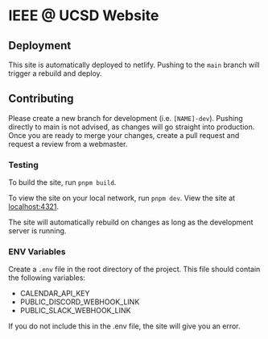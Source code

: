 # IEEE @ UCSD Website

## Deployment

This site is automatically deployed to netlify. Pushing to the `main` branch will trigger a rebuild and deploy.

## Contributing

Please create a new branch for development (i.e. `[NAME]-dev`). Pushing directly to main is not advised, as changes will go straight into production. Once you are ready to merge your changes, create a pull request and request a review from a webmaster.

### Testing

To build the site, run `pnpm build`.

To view the site on your local network, run `pnpm dev`. View the site at [localhost:4321](http://localhost:4321).

The site will automatically rebuild on changes as long as the development server is running.

### ENV Variables

Create a `.env` file in the root directory of the project. This file should contain the following variables:

-   CALENDAR_API_KEY
-   PUBLIC_DISCORD_WEBHOOK_LINK
-   PUBLIC_SLACK_WEBHOOK_LINK

If you do not include this in the .env file, the site will give you an error.
